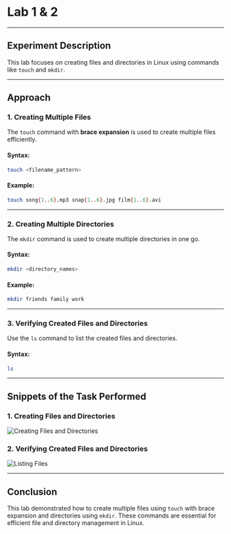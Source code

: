 # Lab 1 & 2

---

## Experiment Description
This lab focuses on creating files and directories in Linux using commands like `touch` and `mkdir`.

---

## Approach

### 1. Creating Multiple Files
The `touch` command with **brace expansion** is used to create multiple files efficiently.

#### Syntax:
```bash
touch <filename_pattern>
```

#### Example:
```bash
touch song{1..6}.mp3 snap{1..6}.jpg film{1..6}.avi
```

---

### 2. Creating Multiple Directories
The `mkdir` command is used to create multiple directories in one go.

#### Syntax:
```bash
mkdir <directory_names>
```

#### Example:
```bash
mkdir friends family work
```

---

### 3. Verifying Created Files and Directories
Use the `ls` command to list the created files and directories.

#### Syntax:
```bash
ls
```

---

## Snippets of the Task Performed

### 1. Creating Files and Directories
![Creating Files and Directories](screenshots/create_files_dirs.png)

### 2. Verifying Created Files and Directories
![Listing Files](screenshots/list_files.png)

---

## Conclusion
This lab demonstrated how to create multiple files using `touch` with brace expansion and directories using `mkdir`. These commands are essential for efficient file and directory management in Linux.